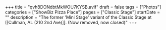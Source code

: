+++
title = "qvh8DONdbtMkWOU7KYSB.avif"
draft = false
tags = ["Photos"]
categories = ["ShowBiz Pizza Place"]
pages = ["Classic Stage"]
startDate = ""
description = "The former 'Mini Stage' variant of the Classic Stage at [[Cullman, AL (210 2nd Ave)]]. (Now removed, now closed)"
+++
